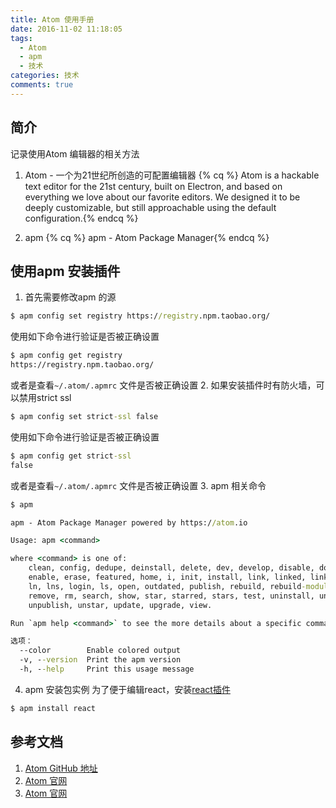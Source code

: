 ```yaml
---
title: Atom 使用手册
date: 2016-11-02 11:18:05
tags:
  - Atom
  - apm
  - 技术
categories: 技术
comments: true
---
```


## 简介
记录使用Atom 编辑器的相关方法
1. Atom - 一个为21世纪所创造的可配置编辑器
  {% cq %} Atom is a hackable text editor for the 21st century, built on Electron, and based on everything we love about our favorite editors. We designed it to be deeply customizable, but still approachable using the default configuration.{% endcq %}
<!--more-->
2. apm
  {% cq %} apm - Atom Package Manager{% endcq %}


## 使用apm 安装插件
1. 首先需要修改apm 的源
```cmd
$ apm config set registry https://registry.npm.taobao.org/
```
  使用如下命令进行验证是否被正确设置
```cmd
$ apm config get registry
https://registry.npm.taobao.org/
```
  或者是查看<code>~/.atom/.apmrc</code> 文件是否被正确设置
2. 如果安装插件时有防火墙，可以禁用strict ssl
```cmd
$ apm config set strict-ssl false
```
  使用如下命令进行验证是否被正确设置
```cmd
$ apm config get strict-ssl
false
```
  或者是查看<code>~/.atom/.apmrc</code> 文件是否被正确设置
3. apm 相关命令
```cmd
$ apm

apm - Atom Package Manager powered by https://atom.io

Usage: apm <command>

where <command> is one of:
    clean, config, dedupe, deinstall, delete, dev, develop, disable, docs,
    enable, erase, featured, home, i, init, install, link, linked, links, list,
    ln, lns, login, ls, open, outdated, publish, rebuild, rebuild-module-cache,
    remove, rm, search, show, star, starred, stars, test, uninstall, unlink,
    unpublish, unstar, update, upgrade, view.

Run `apm help <command>` to see the more details about a specific command.

选项：
  --color        Enable colored output                                      [boolean] [默认值: true]
  -v, --version  Print the apm version
  -h, --help     Print this usage message
```
4. apm 安装包实例
  为了便于编辑react，安装[react插件](https://orktes.github.io/atom-react/)
```cmd
$ apm install react
```

## 参考文档
1. [Atom GitHub 地址](https://github.com/atom/atom)
2. [Atom 官网](https://atom.io/)
3. [Atom 官网](https://atom.io/)
